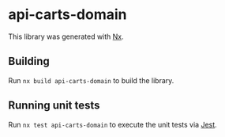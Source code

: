 # api-carts-domain

This library was generated with [Nx](https://nx.dev).

## Building

Run `nx build api-carts-domain` to build the library.

## Running unit tests

Run `nx test api-carts-domain` to execute the unit tests via [Jest](https://jestjs.io).

